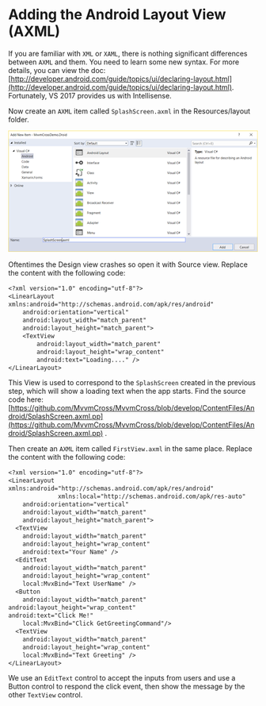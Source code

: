 # Adding the Android Layout View \(AXML\)

If you are familiar with `XML` or `XAML`, there is nothing significant differences between `AXML` and them. You need to learn some new syntax. For more details, you can view the doc: [http://developer.android.com/guide/topics/ui/declaring-layout.html](http://developer.android.com/guide/topics/ui/declaring-layout.html). Fortunately, VS 2017 provides us with Intellisense.

Now create an `AXML` item called `SplashScreen.axml` in the Resources/layout folder.

![](../.gitbook/assets/image%20%289%29.png)

Oftentimes the Design view crashes so open it with Source view. Replace the content with the following code:

```markup
<?xml version="1.0" encoding="utf-8"?>
<LinearLayout xmlns:android="http://schemas.android.com/apk/res/android"
    android:orientation="vertical"
    android:layout_width="match_parent"
    android:layout_height="match_parent">
    <TextView
        android:layout_width="match_parent"
        android:layout_height="wrap_content"
        android:text="Loading...." />
</LinearLayout>
```

This View is used to correspond to the `SplashScreen` created in the previous step, which will show a loading text when the app starts. Find the source code here: [https://github.com/MvvmCross/MvvmCross/blob/develop/ContentFiles/Android/SplashScreen.axml.pp](https://github.com/MvvmCross/MvvmCross/blob/develop/ContentFiles/Android/SplashScreen.axml.pp) .

Then create an `AXML` item called `FirstView.axml` in the same place. Replace the content with the following code:

```markup
<?xml version="1.0" encoding="utf-8"?>
<LinearLayout xmlns:android="http://schemas.android.com/apk/res/android"
              xmlns:local="http://schemas.android.com/apk/res-auto"
    android:orientation="vertical"
    android:layout_width="match_parent"
    android:layout_height="match_parent">
  <TextView
    android:layout_width="match_parent"
    android:layout_height="wrap_content"
    android:text="Your Name" />
  <EditText
    android:layout_width="match_parent"
    android:layout_height="wrap_content"
    local:MvxBind="Text UserName" />
  <Button 
    android:layout_width="match_parent"
android:layout_height="wrap_content"
android:text="Click Me!"
    local:MvxBind="Click GetGreetingCommand"/>
  <TextView
    android:layout_width="match_parent"
    android:layout_height="wrap_content"
    local:MvxBind="Text Greeting" />
</LinearLayout>
```

We use an `EditText` control to accept the inputs from users and use a Button control to respond the click event, then show the message by the other `TextView` control.

